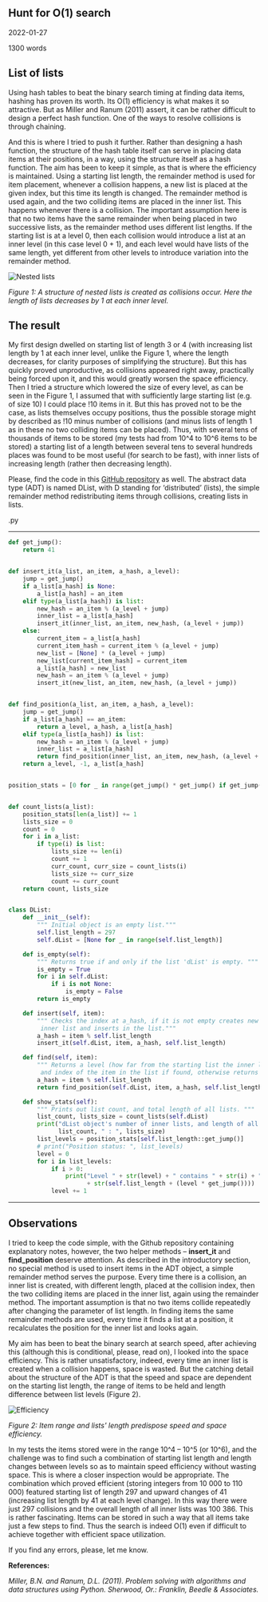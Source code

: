 ## Hunt for O(1) search

2022-01-27

1300 words

## List of lists

Using hash tables to beat the binary search timing at finding data items, hashing has proven its worth. Its O(1) efficiency is what makes it so attractive. But as Miller and Ranum (2011) assert, it can be rather difficult to design a perfect hash function. One of the ways to resolve collisions is through chaining.

And this is where I tried to push it further. Rather than designing a hash function, the structure of the hash table itself can serve in placing data items at their positions, in a way, using the structure itself as a hash function. The aim has been to keep it simple, as that is where the efficiency is maintained. Using a starting list length, the remainder method is used for item placement, whenever a collision happens, a new list is placed at the given index, but this time its length is changed. The remainder method is used again, and the two colliding items are placed in the inner list. This happens whenever there is a collision. The important assumption here is that no two items have the same remainder when being placed in two successive lists, as the remainder method uses different list lengths. If the starting list is at a level 0, then each collision would introduce a list at an inner level (in this case level 0 + 1), and each level would have lists of the same length, yet different from other levels to introduce variation into the remainder method.

![Nested lists](assets/articles/2022/01_article/02_structure.png "Nested lists structure")

_Figure 1: A structure of nested lists is created as collisions occur. Here the length of lists decreases by 1 at each inner level._

## The result

My first design dwelled on starting list of length 3 or 4 (with increasing list length by 1 at each inner level, unlike the Figure 1, where the length decreases, for clarity purposes of simplifying the structure). But this has quickly proved unproductive, as collisions appeared right away, practically being forced upon it, and this would greatly worsen the space efficiency. Then I tried a structure which lowered the size of every level, as can be seen in the Figure 1, I assumed that with sufficiently large starting list (e.g. of size 10) I could place !10 items in it. But this has proved not to be the case, as lists themselves occupy positions, thus the possible storage might by described as !10 minus number of collisions (and minus lists of length 1 as in these no two colliding items can be placed). Thus, with several tens of thousands of items to be stored (my tests had from 10^4 to 10^6 items to be stored) a starting list of a length between several tens to several hundreds places was found to be most useful (for search to be fast), with inner lists of increasing length (rather then decreasing length).

Please, find the code in this [GitHub repository](https://github.com/marek-jakub/O1_search) as well. The abstract data type (ADT) is named DList, with D standing for ‘distributed’ (lists), the simple remainder method redistributing items through collisions, creating lists in lists.

.py

***

~~~python
def get_jump():
    return 41


def insert_it(a_list, an_item, a_hash, a_level):
    jump = get_jump()
    if a_list[a_hash] is None:
        a_list[a_hash] = an_item
    elif type(a_list[a_hash]) is list:
        new_hash = an_item % (a_level + jump)
        inner_list = a_list[a_hash]
        insert_it(inner_list, an_item, new_hash, (a_level + jump))
    else:
        current_item = a_list[a_hash]
        current_item_hash = current_item % (a_level + jump)
        new_list = [None] * (a_level + jump)
        new_list[current_item_hash] = current_item
        a_list[a_hash] = new_list
        new_hash = an_item % (a_level + jump)
        insert_it(new_list, an_item, new_hash, (a_level + jump))


def find_position(a_list, an_item, a_hash, a_level):
    jump = get_jump()
    if a_list[a_hash] == an_item:
        return a_level, a_hash, a_list[a_hash]
    elif type(a_list[a_hash]) is list:
        new_hash = an_item % (a_level + jump)
        inner_list = a_list[a_hash]
        return find_position(inner_list, an_item, new_hash, (a_level + jump))
    return a_level, -1, a_list[a_hash]


position_stats = [0 for _ in range(get_jump() * get_jump() if get_jump() > 50 else 2500)]


def count_lists(a_list):
    position_stats[len(a_list)] += 1
    lists_size = 0
    count = 0
    for i in a_list:
        if type(i) is list:
            lists_size += len(i)
            count += 1
            curr_count, curr_size = count_lists(i)
            lists_size += curr_size
            count += curr_count
    return count, lists_size


class DList:
    def __init__(self):
        """ Initial object is an empty list."""
        self.list_length = 297
        self.dList = [None for _ in range(self.list_length)]

    def is_empty(self):
        """ Returns true if and only if the list 'dList' is empty. """
        is_empty = True
        for i in self.dList:
            if i is not None:
                is_empty = False
        return is_empty

    def insert(self, item):
        """ Checks the index at a_hash, if it is not empty creates new
         inner list and inserts in the list."""
        a_hash = item % self.list_length
        insert_it(self.dList, item, a_hash, self.list_length)

    def find(self, item):
        """ Returns a level (how far from the starting list the inner list is)
         and index of the item in the list if found, otherwise returns level and -1. """
        a_hash = item % self.list_length
        return find_position(self.dList, item, a_hash, self.list_length)

    def show_stats(self):
        """ Prints out list count, and total length of all lists. """
        list_count, lists_size = count_lists(self.dList)
        print("dList object's number of inner lists, and length of all inner lists: ",
              list_count, " : ", lists_size)
        list_levels = position_stats[self.list_length::get_jump()]
        # print("Position status: ", list_levels)
        level = 0
        for i in list_levels:
            if i > 0:
                print("Level " + str(level) + " contains " + str(i) + " list(s), each of length "
                      + str(self.list_length + (level * get_jump())))
            level += 1
~~~

***

## Observations

I tried to keep the code simple, with the Github repository containing explanatory notes, however, the two helper methods – **insert_it** and **find_position** deserve attention. As described in the introductory section, no special method is used to insert items in the ADT object, a simple remainder method serves the purpose. Every time there is a collision, an inner list is created, with different length, placed at the collision index, then the two colliding items are placed in the inner list, again using the remainder method. The important assumption is that no two items collide repeatedly after changing the parameter of list length. In finding items the same remainder methods are used, every time it finds a list at a position, it recalculates the position for the inner list and looks again.

My aim has been to beat the binary search at search speed, after achieving this (although this is conditional, please, read on), I looked into the space efficiency. This is rather unsatisfactory, indeed, every time an inner list is created when a collision happens, space is wasted. But the catching detail about the structure of the ADT is that the speed and space are dependent on the starting list length, the range of items to be held and length difference between list levels (Figure 2).

![Efficiency](assets/articles/2022/01_article/03_speed_space.png "Speed and efficiency")

_Figure 2: Item range and lists' length predispose speed and space efficiency._

In my tests the items stored were in the range 10^4 – 10^5 (or 10^6), and the challenge was to find such a combination of starting list length and length changes between levels so as to maintain speed efficiency without wasting space. This is where a closer inspection would be appropriate. The combination which proved efficient (storing integers from 10 000  to 110 000) featured starting list of length 297 and upward changes of 41 (increasing list length by 41 at each level change). In this way there were just 297 collisions and the overall length of all inner lists was 100 386. This is rather fascinating. Items can be stored in such a way that all items take just a few steps to find. Thus the search is indeed O(1) even if difficult to achieve together with efficient space utilization.

If you find any errors, please, let me know.

**References:**

_Miller, B.N. and Ranum, D.L. (2011). Problem solving with algorithms and data structures using Python. Sherwood, Or.: Franklin, Beedle & Associates._
